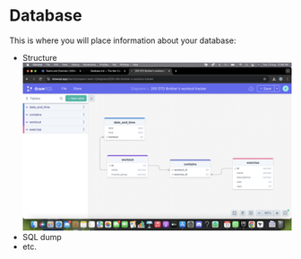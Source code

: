 # Database

This is where you will place information about your database:
- Structure
![Final Database Version](database-final.png)
- SQL dump
- etc.

